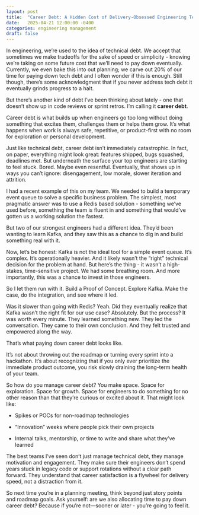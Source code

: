 ```yaml
---
layout: post
title:  "Career Debt: A Hidden Cost of Delivery-Obsessed Engineering Teams"
date:   2025-04-21 12:00:00 -0400
categories: engineering management
draft: false
---
```


In engineering, we’re used to the idea of technical debt. We accept that
sometimes we make tradeoffs for the sake of speed or simplicity - knowing we’re
taking on some future cost that we’ll need to pay down eventually. Currently,
we even bake this into out planning; we carve out 20% of our time for paying
down tech debt and I often wonder if this is enough. Still though, there’s some
acknowledgment that if you never address tech debt it eventually grinds
progress to a halt.

But there’s another kind of debt I’ve been thinking about lately - one that
doesn’t show up in code reviews or sprint retros. I’m calling it **career debt**.

Career debt is what builds up when engineers go too long without doing
something that excites them, challenges them or helps them grow. It’s what
happens when work is always safe, repetitive, or product-first with no room for
exploration or personal development.

Just like technical debt, career debt isn’t immediately catastrophic. In fact,
on paper, everything might look great: features shipped, bugs squashed,
deadlines met. But underneath the surface your top engineers are starting to
feel stuck. Bored. Maybe even resentful. Eventually, that shows up in ways
you can’t ignore: disengagement, low morale, slower iteration and attrition.

I had a recent example of this on my team. We needed to build a temporary event
queue to solve a specific business problem. The simplest, most pragmatic answer
was to use a Redis based solution - something we’ve used before, something the
team is fluent in and something that would’ve gotten us a working solution the
fastest.

But two of our strongest engineers had a different idea. They’d been wanting to
learn Kafka, and they saw this as a chance to dig in and build something real
with it.

Now, let’s be honest: Kafka is not the ideal tool for a simple event queue.
It’s complex. It’s operationally heavier. And it likely wasn’t the “right”
technical decision for the problem at hand. But here’s the thing - it wasn’t a
high-stakes, time-sensitive project. We had some breathing room. And more
importantly, this was a chance to invest in those engineers.

So I let them run with it. Build a Proof of Concept. Explore Kafka. Make the
case, do the integration, and see where it led.

Was it slower than going with Redis? Yeah. Did they eventually realize that
Kafka wasn’t the right fit for our use case? Absolutely. But the process? It was
worth every minute. They learned something new. They led the conversation. They
came to their own conclusion. And they felt trusted and empowered along the
way.

That’s what paying down career debt looks like.

It’s not about throwing out the roadmap or turning every sprint into a
hackathon. It’s about recognizing that if you only ever prioritize the
immediate product outcome, you risk slowly draining the long-term health of
your team.

So how do you manage career debt? You make space. Space for exploration. Space
for growth. Space for engineers to do something for no other reason than that
they’re curious or excited about it. That might look like:

* Spikes or POCs for non-roadmap technologies

* “Innovation” weeks where people pick their own projects

* Internal talks, mentorship, or time to write and share what they’ve learned

The best teams I’ve seen don’t just manage technical debt, they manage
motivation and engagement. They make sure their engineers don’t spend years
stuck in legacy code or support rotations without a clear path forward. They
understand that career satisfaction is a flywheel for delivery speed, not a
distraction from it.

So next time you’re in a planning meeting, think beyond just story points and
roadmap goals. Ask yourself: are we also allocating time to pay down career
debt? Because if you’re not—sooner or later - you’re going to feel it.
